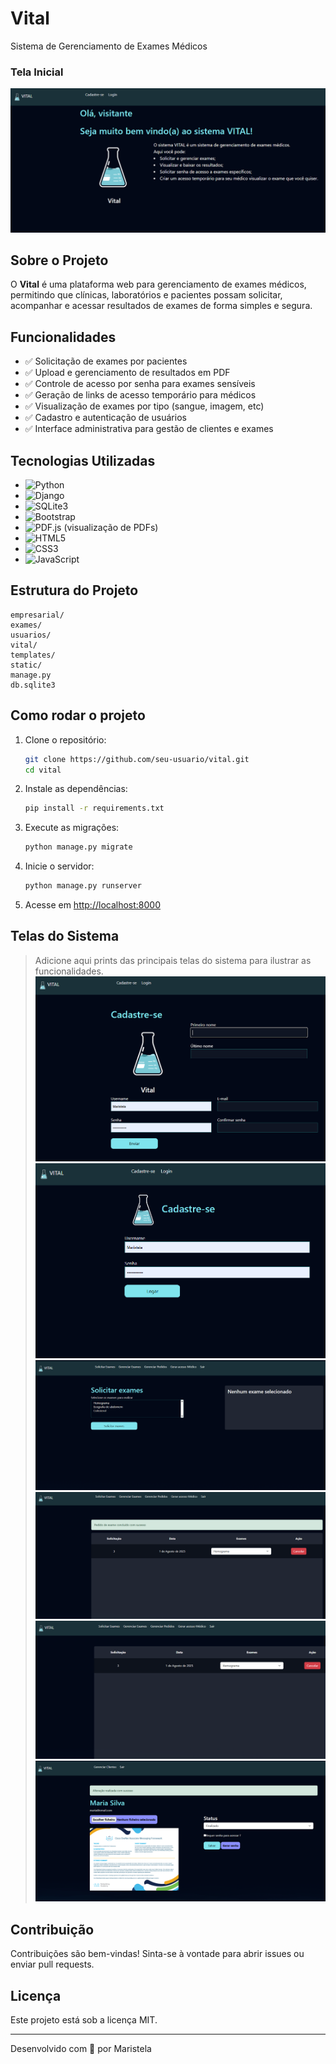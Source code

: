 # Vital

Sistema de Gerenciamento de Exames Médicos

### Tela Inicial
![Captura](https://raw.githubusercontent.com/MARISTELAOLIVEIRA/Vital/main/templates/static/img/Captura.png)

## Sobre o Projeto

O **Vital** é uma plataforma web para gerenciamento de exames médicos, permitindo que clínicas, laboratórios e pacientes possam solicitar, acompanhar e acessar resultados de exames de forma simples e segura.

## Funcionalidades

- ✅ Solicitação de exames por pacientes
- ✅ Upload e gerenciamento de resultados em PDF
- ✅ Controle de acesso por senha para exames sensíveis
- ✅ Geração de links de acesso temporário para médicos
- ✅ Visualização de exames por tipo (sangue, imagem, etc)
- ✅ Cadastro e autenticação de usuários
- ✅ Interface administrativa para gestão de clientes e exames

## Tecnologias Utilizadas
- ![Python](https://img.shields.io/badge/Python-3.x-blue?logo=python&logoColor=white)
- ![Django](https://img.shields.io/badge/Django-4.x-green?logo=django&logoColor=white)
- ![SQLite3](https://img.shields.io/badge/SQLite3-3.x-lightgrey?logo=sqlite&logoColor=blue)
- ![Bootstrap](https://img.shields.io/badge/Bootstrap-5.x-purple?logo=bootstrap&logoColor=white)
- ![PDF.js](https://img.shields.io/badge/PDF.js-2.x-orange?logo=adobeacrobatreader&logoColor=white) (visualização de PDFs)
- ![HTML5](https://img.shields.io/badge/HTML5-E34F26?logo=html5&logoColor=white)
- ![CSS3](https://img.shields.io/badge/CSS3-1572B6?logo=css3&logoColor=white)
- ![JavaScript](https://img.shields.io/badge/JavaScript-ES6+-yellow?logo=javascript&logoColor=white)

## Estrutura do Projeto

```
empresarial/
exames/
usuarios/
vital/
templates/
static/
manage.py
db.sqlite3
```

## Como rodar o projeto

1. Clone o repositório:
    ```sh
    git clone https://github.com/seu-usuario/vital.git
    cd vital
    ```

2. Instale as dependências:
    ```sh
    pip install -r requirements.txt
    ```

3. Execute as migrações:
    ```sh
    python manage.py migrate
    ```

4. Inicie o servidor:
    ```sh
    python manage.py runserver
    ```

5. Acesse em [http://localhost:8000](http://localhost:8000)

## Telas do Sistema

> Adicione aqui prints das principais telas do sistema para ilustrar as funcionalidades.
![Captura2](https://raw.githubusercontent.com/MARISTELAOLIVEIRA/Vital/main/templates/static/img/Captura2.png)
![Captura3](https://raw.githubusercontent.com/MARISTELAOLIVEIRA/Vital/main/templates/static/img/Captura3.png)
![Captura4](https://raw.githubusercontent.com/MARISTELAOLIVEIRA/Vital/main/templates/static/img/Captura4.png)
![Captura5](https://raw.githubusercontent.com/MARISTELAOLIVEIRA/Vital/main/templates/static/img/Captura5.png)
![Captura6](https://raw.githubusercontent.com/MARISTELAOLIVEIRA/Vital/main/templates/static/img/Captura6.png)
![Captura7](https://raw.githubusercontent.com/MARISTELAOLIVEIRA/Vital/main/templates/static/img/Captura7.png)


## Contribuição

Contribuições são bem-vindas! Sinta-se à vontade para abrir issues ou enviar pull requests.

## Licença

Este projeto está sob a licença MIT.

---

Desenvolvido com 💙 por Maristela
